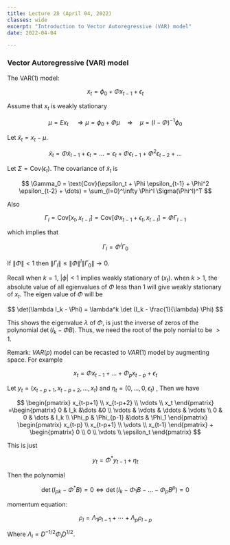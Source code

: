 ```yaml
---
title: Lecture 28 (April 04, 2022)
classes: wide
excerpt: "Introduction to Vector Autoregressive (VAR) model"
date: 2022-04-04

---
```


### Vector Autoregressive (VAR) model

The VAR($1$) model:

$$
x_t = \phi_0 + \Phi x_{t-1} + \epsilon_t
$$

Assume that $x_t$ is weakly stationary

$$
\mu = E x_t \quad \Rightarrow \mu = \phi_0 + \Phi \mu \quad \Rightarrow \quad \mu = (I-\Phi)^{-1} \phi_0
$$

Let $\tilde{x}_t = x_t-\mu$. 

$$
\tilde{x}_t = \Phi \tilde{x}_{t-1} + \epsilon_t = \dots = \epsilon_t + \Phi \epsilon_{t-1} + \Phi^2 \epsilon_{t-2} + \dots 
$$

Let $\Sigma = \text{Cov}(\epsilon_t)$. The covariance of $\tilde{x}_t$ is 

$$
\Gamma_0 = \text{Cov}(\epsilon_t + \Phi \epsilon_{t-1} + \Phi^2 \epsilon_{t-2} + \dots) = \sum_{l=0}^\infty \Phi^l \Sigma(\Phi^l)^T
$$

Also

$$
\Gamma_l = \text{Cov}[x_t, x_{t-l}] = \text{Cov}[ \Phi x_{t-1} + \epsilon_t, x_{t-l}]= \Phi \Gamma_{l-1}
$$

which implies that 

$$
\Gamma_l =\Phi^l \Gamma_0
$$

If $\|\Phi \| < 1$ then $\|\Gamma_l\|\leq  \|\Phi\|^l \|\Gamma_0\| \rightarrow 0$. 

Recall when $k=1$, $|\phi|<1$ implies weakly stationary of $(x_t)$. when $k>1$, the absolute value of all egienvalues of $\Phi$ less than $1$ will give weakly stationary of $x_t$. The eigen value of $\Phi$ will be 

$$
\det(\lambda I_k - \Phi) = \lambda^k \det (I_k - \frac{1}{\lambda} \Phi)
$$

This shows the eigenvalue $\lambda$ of $\Phi$, is just the inverse of zeros of the polynomial $\det(I_k-\Phi B)$. Thus, we need the root of the poly nomial to be $>1$. 

Remark: $VAR(p)$ model can be recasted to $VAR(1)$ model by augmenting space. For example 

$$
x_t = \Phi x_{t-1} + \dots  + \Phi_p x_{t-p} + \epsilon_t
$$

Let $y_t = (x_{t-p+1}, x_{t-p+2},\dots, x_t)$ and $\eta_t = (0,\dots, 0, \epsilon_t)$ , Then we have 

$$
\begin{pmatrix}
x_{t-p+1} \\ x_{t-p+2} \\ \vdots \\ x_t
\end{pmatrix} 
=\begin{pmatrix}
0 & I_k &\dots &0 \\ \vdots & \vdots  & \ddots & \vdots \\
0 & 0 & \dots & I_k \\
\Phi_p & \Phi_{p-1} &\dots & \Phi_1 
\end{pmatrix} 
\begin{pmatrix}
x_{t-p} \\ x_{t-p+1} \\ \vdots \\ x_{t-1} 
\end{pmatrix} + \begin{pmatrix} 0 \\ 0 \\ \vdots \\ \epsilon_t \end{pmatrix}
$$

This is just 

$$
y_t = \Phi^* y_{t-1} + \eta_t
$$

Then the polynomial 

$$
\det(I_{pk} - \Phi^* B) = 0 \Leftrightarrow \det(I_k- \Phi_1 B - \dots -\Phi_p B^p) = 0
$$

momentum equation: 

$$
\rho_l = \Lambda_1 \rho_{l-1} + \cdots + \Lambda_p \rho_{l-p}  
$$

Where $\Lambda_i = D^{-1/2} \Phi_i D^{1/2}$. 

 
